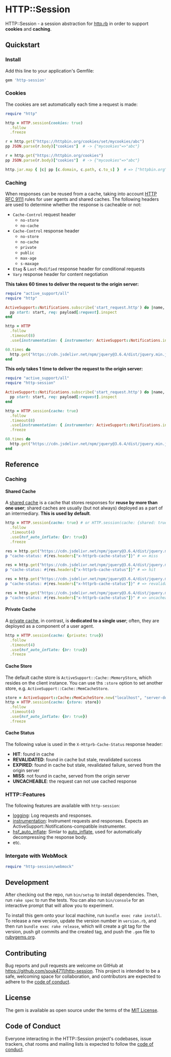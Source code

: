 # HTTP::Session

HTTP::Session - a session abstraction for [http.rb] in order to support **cookies** and **caching**.


## Quickstart

### Install

Add this line to your application's Gemfile:

```ruby
gem 'http-session'
```

### Cookies

The cookies are set automatically each time a request is made:

```ruby
require "http"

http = HTTP.session(cookies: true)
  .follow
  .freeze

r = http.get("https://httpbin.org/cookies/set/mycookies/abc")
pp JSON.parse(r.body)["cookies"]  # -> {"mycookies"=>"abc"}

r = http.get("https://httpbin.org/cookies")
pp JSON.parse(r.body)["cookies"]  # -> {"mycookies"=>"abc"}

http.jar.map { |c| pp [c.domain, c.path, c.to_s] }  # => ["httpbin.org", "/", "mycookies=abc"]
```

### Caching

When responses can be reused from a cache, taking into account [HTTP RFC 9111] rules for user agents and
shared caches. The following headers are used to determine whether the response is cacheable or not:

* `Cache-Control` request header
  * `no-store`
  * `no-cache`
* `Cache-Control` response header
  * `no-store`
  * `no-cache`
  * `private`
  * `public`
  * `max-age`
  * `s-maxage`
* `Etag` & `Last-Modified` response header for conditional requests
* `Vary` response header for content negotiation

**This takes 60 times to deliver the request to the origin server:**

```ruby
require "active_support/all"
require "http"

ActiveSupport::Notifications.subscribe('start_request.http') do |name, start, finish, id, payload|
  pp start: start, req: payload[:request].inspect
end

http = HTTP
  .follow
  .timeout(8)
  .use(instrumentation: { instrumenter: ActiveSupport::Notifications.instrumenter })

60.times do
  http.get("https://cdn.jsdelivr.net/npm/jquery@3.6.4/dist/jquery.min.js", headers: {"Accept-Encoding" => ""})
end
```

**This only takes 1 time to deliver the request to the origin server:**

```ruby
require "active_support/all"
require "http-session"

ActiveSupport::Notifications.subscribe('start_request.http') do |name, start, finish, id, payload|
  pp start: start, req: payload[:request].inspect
end

http = HTTP.session(cache: true)
  .follow
  .timeout(8)
  .use(instrumentation: { instrumenter: ActiveSupport::Notifications.instrumenter })
  .freeze

60.times do
  http.get("https://cdn.jsdelivr.net/npm/jquery@3.6.4/dist/jquery.min.js", headers: {"Accept-Encoding" => ""})
end
```


## Reference

### Caching

#### Shared Cache

A [shared cache] is a cache that stores responses for **reuse by more than one user**; shared caches
are usually (but not always) deployed as a part of an intermediary. **This is used by default**.

```ruby
http = HTTP.session(cache: true) # or HTTP.session(cache: {shared: true})
  .follow
  .timeout(4)
  .use(hsf_auto_inflate: {br: true})
  .freeze

res = http.get("https://cdn.jsdelivr.net/npm/jquery@3.6.4/dist/jquery.min.js")
p "cache-status: #{res.headers["x-httprb-cache-status"]}" # => miss

res = http.get("https://cdn.jsdelivr.net/npm/jquery@3.6.4/dist/jquery.min.js")
p "cache-status: #{res.headers["x-httprb-cache-status"]}" # => hit

res = http.get("https://cdn.jsdelivr.net/npm/jquery@3.6.4/dist/jquery.min.js", headers: {"cache-control" => "no-cache"})
p "cache-status: #{res.headers["x-httprb-cache-status"]}" # => revalidated

res = http.get("https://cdn.jsdelivr.net/npm/jquery@3.6.4/dist/jquery.min.js", headers: {"cache-control" => "no-store"})
p "cache-status: #{res.headers["x-httprb-cache-status"]}" # => uncacheable
```

#### Private Cache

A [private cache], in contrast, is **dedicated to a single user**; often, they are deployed as a
component of a user agent.

```ruby
http = HTTP.session(cache: {private: true})
  .follow
  .timeout(4)
  .use(hsf_auto_inflate: {br: true})
  .freeze
```

#### Cache Store

The default cache store is `ActiveSupport::Cache::MemoryStore`, which resides on the client instance. You
can use ths `:store` option to set another store, e.g. `ActiveSupport::Cache::MemCacheStore`.

```ruby
store = ActiveSupport::Cache::MemCacheStore.new("localhost", "server-downstairs.localnetwork:8229")
http = HTTP.session(cache: {store: store})
  .follow
  .timeout(4)
  .use(hsf_auto_inflate: {br: true})
  .freeze
```

#### Cache Status

The following value is used in the `X-Httprb-Cache-Status` response header:

* **HIT**: found in cache
* **REVALIDATED**: found in cache but stale, revalidated success
* **EXPIRED**: found in cache but stale, revalidated failure, served from the origin server
* **MISS**: not found in cache, served from the origin server
* **UNCACHEABLE**: the request can not use cached response

### HTTP::Features

The following features are available with `http-session`:

* [logging]: Log requests and responses.
* [instrumentation]: Instrument requests and responses. Expects an ActiveSupport::Notifications-compatible instrumenter.
* [hsf_auto_inflate]: Simlar to [auto_inflate], used for automatically decompressing the response body.
* etc.

### Intergate with WebMock

```ruby
require "http-session/webmock"
```


## Development

After checking out the repo, run `bin/setup` to install dependencies. Then, run `rake spec` to run the tests. You can also run `bin/console` for an interactive prompt that will allow you to experiment.

To install this gem onto your local machine, run `bundle exec rake install`. To release a new version, update the version number in `version.rb`, and then run `bundle exec rake release`, which will create a git tag for the version, push git commits and the created tag, and push the `.gem` file to [rubygems.org](https://rubygems.org).


## Contributing

Bug reports and pull requests are welcome on GitHub at https://github.com/souk4711/http-session. This project is intended to be a safe, welcoming space for collaboration, and contributors are expected to adhere to the [code of conduct](https://github.com/souk4711/http-session/blob/main/CODE_OF_CONDUCT.md).


## License

The gem is available as open source under the terms of the [MIT License](https://opensource.org/licenses/MIT).


## Code of Conduct

Everyone interacting in the HTTP::Session project's codebases, issue trackers, chat rooms and mailing lists is expected to follow the [code of conduct](https://github.com/souk4711/http-session/blob/main/CODE_OF_CONDUCT.md).


[HTTP RFC 9111]:https://datatracker.ietf.org/doc/html/rfc9111/
[shared cache]:https://developer.mozilla.org/en-US/docs/Web/HTTP/Caching#shared_cache
[private cache]:https://developer.mozilla.org/en-US/docs/Web/HTTP/Caching#private_caches
[http.rb]:https://github.com/httprb/http
[logging]:https://github.com/httprb/http/wiki/Logging-and-Instrumentation#logging
[instrumentation]:https://github.com/httprb/http/wiki/Logging-and-Instrumentation#instrumentation
[auto_inflate]:https://github.com/httprb/http/wiki/Compression#automatic-inflating
[hsf_auto_inflate]:https://github.com/souk4711/http-session/blob/main/lib/http/session/features/auto_inflate.rb
